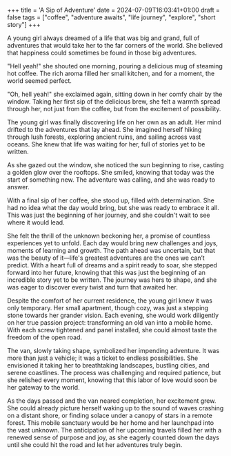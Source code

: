 +++
title = 'A Sip of Adventure'
date = 2024-07-09T16:03:41+01:00
draft = false
tags = ["coffee", "adventure awaits", "life journey", "explore", "short story"]
+++

A young girl always dreamed of a life that was big and grand, full of adventures that would take her to the far corners of the world. She believed that happiness could sometimes be found in those big adventures.

"Hell yeah!" she shouted one morning, pouring a delicious mug of steaming hot coffee. The rich aroma filled her small kitchen, and for a moment, the world seemed perfect.

"Oh, hell yeah!" she exclaimed again, sitting down in her comfy chair by the window. Taking her first sip of the delicious brew, she felt a warmth spread through her, not just from the coffee, but from the excitement of possibility.

The young girl was finally discovering life on her own as an adult. Her mind drifted to the adventures that lay ahead. She imagined herself hiking through lush forests, exploring ancient ruins, and sailing across vast oceans. She knew that life was waiting for her, full of stories yet to be written.

As she gazed out the window, she noticed the sun beginning to rise, casting a golden glow over the rooftops. She smiled, knowing that today was the start of something new. The adventure was calling, and she was ready to answer.

With a final sip of her coffee, she stood up, filled with determination. She had no idea what the day would bring, but she was ready to embrace it all. This was just the beginning of her journey, and she couldn't wait to see where it would lead.

She felt the thrill of the unknown beckoning her, a promise of countless experiences yet to unfold. Each day would bring new challenges and joys, moments of learning and growth. The path ahead was uncertain, but that was the beauty of it—life's greatest adventures are the ones we can’t predict. With a heart full of dreams and a spirit ready to soar, she stepped forward into her future, knowing that this was just the beginning of an incredible story yet to be written. The journey was hers to shape, and she was eager to discover every twist and turn that awaited her.

Despite the comfort of her current residence, the young girl knew it was only temporary. Her small apartment, though cozy, was just a stepping stone towards her grander vision. Each evening, she would work diligently on her true passion project: transforming an old van into a mobile home. With each screw tightened and panel installed, she could almost taste the freedom of the open road.

The van, slowly taking shape, symbolized her impending adventure. It was more than just a vehicle; it was a ticket to endless possibilities. She envisioned it taking her to breathtaking landscapes, bustling cities, and serene coastlines. The process was challenging and required patience, but she relished every moment, knowing that this labor of love would soon be her gateway to the world.

As the days passed and the van neared completion, her excitement grew. She could already picture herself waking up to the sound of waves crashing on a distant shore, or finding solace under a canopy of stars in a remote forest. This mobile sanctuary would be her home and her launchpad into the vast unknown. The anticipation of her upcoming travels filled her with a renewed sense of purpose and joy, as she eagerly counted down the days until she could hit the road and let her adventures truly begin.
